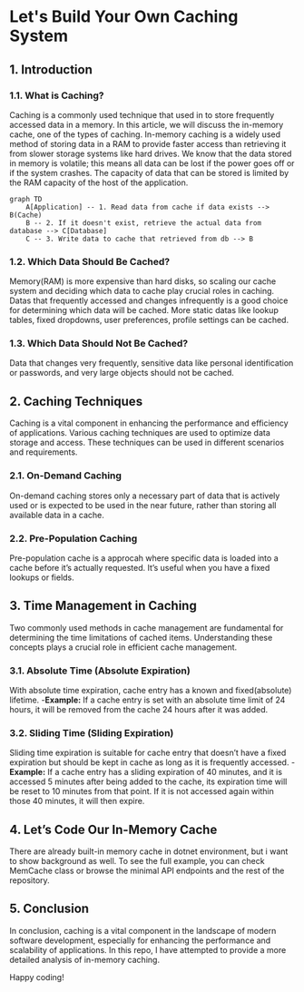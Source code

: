 # Let's Build Your Own Caching System

## 1. Introduction

### 1.1. What is Caching?
Caching is a commonly used technique that used in to store frequently accessed data in a memory. In this article, we will discuss the in-memory cache, one of the types of caching.
In-memory caching is a widely used method of storing data in a RAM to provide faster access than retrieving it from slower storage systems like hard drives.
We know that the data stored in memory is volatile; this means all data can be lost if the power goes off or if the system crashes. 
The capacity of data that can be stored is limited by the RAM capacity of the host of the application.

```mermaid
graph TD
    A[Application] -- 1. Read data from cache if data exists --> B(Cache)
    B -- 2. If it doesn't exist, retrieve the actual data from database --> C[Database]
    C -- 3. Write data to cache that retrieved from db --> B

```

### 1.2. Which Data Should Be Cached?
Memory(RAM) is more expensive than hard disks, so scaling our cache system and deciding which data to cache play crucial roles in caching.
Datas that frequently accessed and changes infrequently is a good choice for determining which data will be cached. 
More static datas like lookup tables, fixed dropdowns, user preferences, profile settings can be cached.

### 1.3. Which Data Should Not Be Cached?
Data that changes very frequently, sensitive data like personal identification or passwords, and very large objects should not be cached.

## 2. Caching Techniques
Caching is a vital component in enhancing the performance and efficiency of applications. Various caching techniques are used to optimize data storage and access. 
These techniques can be used in different scenarios and requirements.

### 2.1. On-Demand Caching
On-demand caching stores only a necessary part of data that is actively used or is expected to be used in the near future, rather than storing all available data in a cache.

### 2.2. Pre-Population Caching
Pre-population cache is a approcah where specific data is loaded into a cache before it’s actually requested. It’s useful when you have a fixed lookups or fields.

## 3. Time Management in Caching
Two commonly used methods in cache management are fundamental for determining the time limitations of cached items. 
Understanding these concepts plays a crucial role in efficient cache management.

### 3.1. Absolute Time (Absolute Expiration)
With absolute time expiration, cache entry has a known and fixed(absolute) lifetime.
-**Example:** If a cache entry is set with an absolute time limit of 24 hours, it will be removed from the cache 24 hours after it was added.

### 3.2. Sliding Time (Sliding Expiration)
Sliding time expiration is suitable for cache entry that doesn’t have a fixed expiration but should be kept in cache as long as it is frequently accessed.
-**Example:** If a cache entry has a sliding expiration of 40 minutes, and it is accessed 5 minutes after being added to the cache, 
its expiration time will be reset to 10 minutes from that point. If it is not accessed again within those 40 minutes, it will then expire.

## 4. Let’s Code Our In-Memory Cache
There are already built-in memory cache in dotnet environment, but i want to show background as well.
To see the full example, you can check MemCache class or browse the minimal API endpoints and the rest of the repository.

## 5. Conclusion
In conclusion, caching is a vital component in the landscape of modern software development, especially for enhancing the performance and scalability of applications. 
In this repo, I have attempted to provide a more detailed analysis of in-memory caching.

Happy coding!
